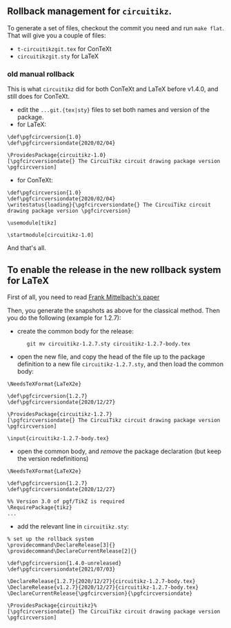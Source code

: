 ## Rollback management for `circuitikz`.


To generate a set of files, checkout the commit you need and run `make flat`.
That will give you a couple of files:

- `t-circuitikzgit.tex` for ConTeXt
- `circuitikzgit.sty` for LaTeX

### old manual rollback

This is what `circuitikz` did for both ConTeXt and LaTeX before v1.4.0, and still does for ConTeXt.

- edit the `...git.{tex|sty}` files to set both names and version of the package.
- for LaTeX:

```
\def\pgfcircversion{1.0}
\def\pgfcircversiondate{2020/02/04}

\ProvidesPackage{circuitikz-1.0}
[\pgfcircversiondate{} The CircuiTikz circuit drawing package version \pgfcircversion]
```

- for ConTeXt:

```
\def\pgfcircversion{1.0}
\def\pgfcircversiondate{2020/02/04}
\writestatus{loading}{\pgfcircversiondate{} The CircuiTikz circuit drawing package version \pgfcircversion}

\usemodule[tikz]

\startmodule[circuitikz-1.0]

```

And that's all.

## To enable the release in the new rollback system for LaTeX

First of all, you need to read [Frank Mittelbach's paper](https://www.latex-project.org/publications/2018-FMi-TUB-tb122mitt-version-rollback.pdf)

Then, you generate the snapshots as above for the classical method. Then you do the following (example for 1.2.7):

- create the common body for the release:

         git mv circuitikz-1.2.7.sty circuitikz-1.2.7-body.tex

- open the new file, and copy the head of the file up to the package definition to a new file `circuitikz-1.2.7.sty`, and then load the common body:

```
\NeedsTeXFormat{LaTeX2e}

\def\pgfcircversion{1.2.7}
\def\pgfcircversiondate{2020/12/27}

\ProvidesPackage{circuitikz-1.2.7}
[\pgfcircversiondate{} The CircuiTikz circuit drawing package version \pgfcircversion]

\input{circuitikz-1.2.7-body.tex}
```

- open the common body, and *remove* the package declaration (but keep the version redefinitions)

```
\NeedsTeXFormat{LaTeX2e}

\def\pgfcircversion{1.2.7}
\def\pgfcircversiondate{2020/12/27}

%% Version 3.0 of pgf/TikZ is required
\RequirePackage{tikz}
...
```

- add the relevant line in `circuitikz.sty`:

```
% set up the rollback system
\providecommand\DeclareRelease[3]{}
\providecommand\DeclareCurrentRelease[2]{}

\def\pgfcircversion{1.4.0-unreleased}
\def\pgfcircversiondate{2021/07/03}

\DeclareRelease{1.2.7}{2020/12/27}{circuitikz-1.2.7-body.tex}
\DeclareRelease{v1.2.7}{2020/12/27}{circuitikz-1.2.7-body.tex}
\DeclareCurrentRelease{\pgfcircversion}{\pgfcircversiondate}

\ProvidesPackage{circuitikz}%
[\pgfcircversiondate{} The CircuiTikz circuit drawing package version \pgfcircversion]
```


